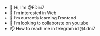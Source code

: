 - 👋 Hi, I’m @FDini7
- 👀 I’m interested in Web
- 🌱 I’m currently learning Frontend
- 💞️ I’m looking to collaborate on youtube
- 📫 How to reach me in telegram id @f.dni7

<!---
FDini7/FDini7 is a ✨ special ✨ repository because its `README.md` (this file) appears on your GitHub profile.
You can click the Preview link to take a look at your changes.
--->
